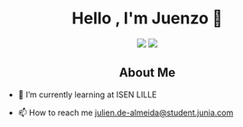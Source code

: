 <h1 align="center"> Hello , I'm Juenzo 👋</h1>

<p align="center">
        <img src="https://komarev.com/ghpvc/?username=Juenzo&color=blueviolet" />
        <img src="https://img.shields.io/github/followers/Juenzo.svg?style=social&label=Follow&maxAge=2592000" />
</p>

<h2 align = "center"> About Me </h2>

- 🌱 I’m currently learning at ISEN LILLE

- 📫 How to reach me julien.de-almeida@student.junia.com
